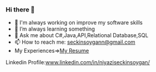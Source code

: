 ### Hi there 👋

- 🔭 I'm always working on improve my software skills
- 🌱 I’m always learning something
- 💬 Ask me about C#,Java,API,Relational Database,SQL
- 📫 How to reach me: seckinsoygann@gmail.com
- My Experiences=>[My Resume](https://github.com/seckinsoygan/seckinsoygan/files/9842811/CV%2B-%2BNiyazi%2BSeckin%2BSoygan%2B-%2BNoPhoto.1.pdf)

Linkedin Profile:www.linkedin.com/in/niyaziseckinsoygan/
<!--
**seckinsoygan/seckinsoygan** is a ✨ _special_ ✨ repository because its `README.md` (this file) appears on your GitHub profile.

Here are some ideas to get you started:

- 🔭 I’m currently working on ...
- 🌱 I’m currently learning ...
- 👯 I’m looking to collaborate on ...
- 🤔 I’m looking for help with ...
- 💬 Ask me about ...
- 📫 How to reach me: ...
- 😄 Pronouns: ...
- ⚡ Fun fact: ...
-->

